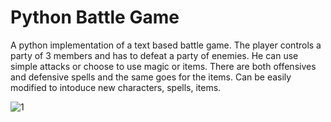 # Python Battle Game


A python implementation of a text based battle game. The player controls a party of 3 members and has to defeat a party of enemies. He can use simple attacks or choose to use magic or items. There are both offensives and defensive spells and the same goes for the items. Can be easily modified to intoduce new characters, spells, items.



![1](https://user-images.githubusercontent.com/27278582/102254781-c65e6100-3f11-11eb-95ce-039d2a45b50e.png)


